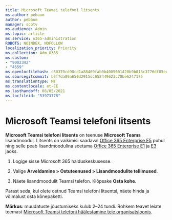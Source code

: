 ```yaml
---
title: Microsoft Teamsi telefoni litsents
ms.author: pebaum
author: pebaum
manager: scotv
ms.audience: Admin
ms.topic: article
ms.service: o365-administration
ROBOTS: NOINDEX, NOFOLLOW
localization_priority: Priority
ms.collection: Adm_O365
ms.custom:
- "9002342"
- "4559"
ms.openlocfilehash: c30370cd98cd1a88469fab0b4005601420b9b813c3776df85edd8bcfe56f3663
ms.sourcegitcommit: b5f7da89a650d2915dc652449623c78be6247175
ms.translationtype: MT
ms.contentlocale: et-EE
ms.lasthandoff: 08/05/2021
ms.locfileid: "53973778"
---
```

# <a name="microsoft-teams-phone-license"></a>Microsoft Teamsi telefoni litsents

**Microsoft Teamsi telefoni litsents** on teenuse **Microsoft Teams** lisandmoodul. Litsents on vaikimisi saadaval [Office 365 Enterprise E5](https://www.microsoft.com/microsoft-365/business/office-365-enterprise-e5-business-software?rtc=1&activetab=pivot%3aoverviewtab) puhul ning selle peab lisandmoodulina soetama [Office 365 Enterprise E1](https://products.office.com/business/office-365-enterprise-e1-business-software) ja [E3](https://products.office.com/business/office-365-enterprise-e3-business-software) jaoks.

1. Logige sisse Microsoft 365 halduskeskusesse.

2. Valige **Arveldamine > Ostuteenused > Lisandmoodulite tellimused**. 

3. Näete lisandmoodulit Teamsi telefon. Klõpsake **Osta kohe**.

Pärast seda, kui olete ostnud Teamsi telefoni litsentsi, näete hinda ja võimalust osta kõnepaketti.

**Märkus**: muudatuste jõustumiseks kulub 2–24 tundi. Rohkem teavet leiate teemast [Microsoft Teamsi telefoni häälestamine teie organisatsioonis](https://docs.microsoft.com/MicrosoftTeams/setting-up-your-phone-system). 


